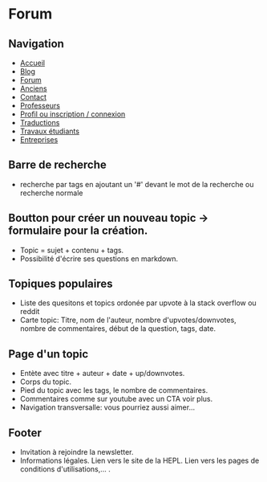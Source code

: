 # Forum
## Navigation
- [Accueil](./acceil.md)
- [Blog](./blog.md)
- [Forum](./forum.md)
- [Anciens](./anciens.md)
- [Contact](./contact.md)
- [Professeurs](./professeurs.md)
- [Profil ou inscription / connexion](./profile.md)
- [Traductions](./traductions)
- [Travaux étudiants](./travaux)
- [Entreprises](./entreprises)

## Barre de recherche
- recherche par tags en ajoutant un '#' devant le mot de la recherche ou recherche normale

## Boutton pour créer un nouveau topic -> formulaire pour la création.
- Topic = sujet + contenu + tags.
- Possibilité d'écrire ses questions en markdown.
	
## Topiques populaires
- Liste des quesitons et topics ordonée par upvote à la stack overflow ou reddit
- Carte topic: Titre, nom de l'auteur, nombre d'upvotes/downvotes, nombre de commentaires, début de la question, tags, date.

## Page d'un topic 
- Entète avec titre + auteur + date + up/downvotes.
- Corps du topic.
- Pied du topic avec les tags, le nombre de commentaires.
- Commentaires comme sur youtube avec un CTA voir plus.
- Navigation transversalle: vous pourriez aussi aimer...

## Footer
- Invitation à rejoindre la newsletter.
- Informations légales. Lien vers le site de la HEPL. Lien vers les pages de conditions d'utilisations,... .
